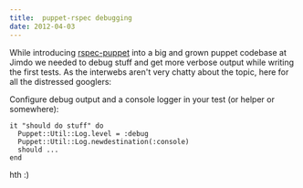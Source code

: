 ```yaml
---
title:  puppet-rspec debugging
date: 2012-04-03
---
```

While introducing [rspec-puppet](https://github.com/rodjek/rspec-puppet) into a big and grown puppet codebase at Jimdo we needed to debug stuff and get more verbose
output while writing the first tests. As the interwebs aren't very chatty about the topic, here for all the distressed googlers:

Configure debug output and a console logger in your test (or helper or somewhere):

    
    it "should do stuff" do
      Puppet::Util::Log.level = :debug
      Puppet::Util::Log.newdestination(:console)
      should ...
    end
    

hth :)